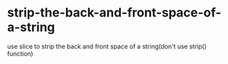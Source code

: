 # strip-the-back-and-front-space-of-a-string
use slice to strip the back and front space of a string(don't use strip() function)
  
